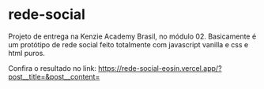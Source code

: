# rede-social
Projeto de entrega na Kenzie Academy Brasil, no módulo 02. Basicamente é um protótipo de rede social feito totalmente com javascript vanilla e css e html puros.

Confira o resultado no link: https://rede-social-eosin.vercel.app/?post__title=&post__content=
